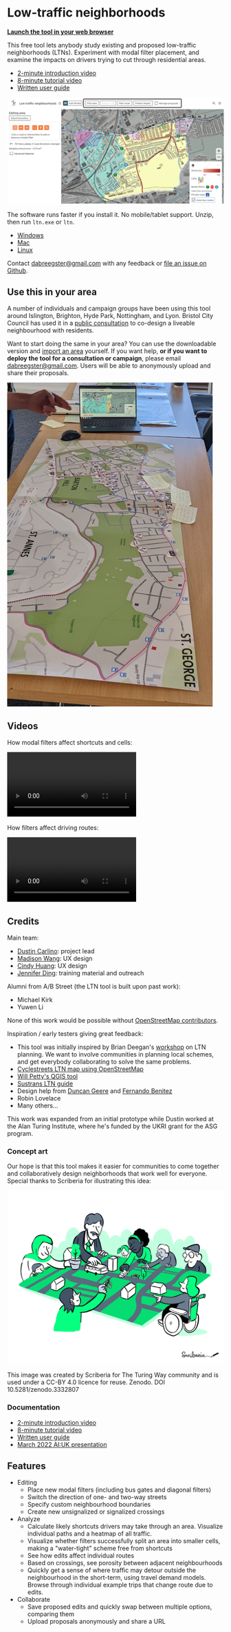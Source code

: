 # Low-traffic neighborhoods

[**Launch the tool in your web browser**](https://play.abstreet.org/0.3.47/ltn.html?system/gb/bristol/maps/east.bin)

This free tool lets anybody study existing and proposed low-traffic
neighborhoods (LTNs). Experiment with modal filter placement, and examine the
impacts on drivers trying to cut through residential areas.

- [2-minute introduction video](https://www.youtube-nocookie.com/embed/m22WP62yyZ0)
- [8-minute tutorial video](https://www.youtube-nocookie.com/embed/j64ZtDfGPCY)
- [Written user guide](https://docs.google.com/presentation/d/1vU4xITmd9PMX4QJi0xP5ZJVpuWE9rpE3SvvYdq9_xb8/edit?usp=sharing)

![](ltn.gif)

The software runs faster if you install it. No mobile/tablet support. Unzip,
then run `ltn.exe` or `ltn`.

- [Windows](https://github.com/a-b-street/abstreet/releases/download/v0.3.47/abstreet_windows_v0_3_47.zip)
- [Mac](https://github.com/a-b-street/abstreet/releases/download/v0.3.47/abstreet_mac_v0_3_47.zip)
- [Linux](https://github.com/a-b-street/abstreet/releases/download/v0.3.47/abstreet_linux_v0_3_47.zip)

Contact <dabreegster@gmail.com> with any feedback or
[file an issue on Github](https://github.com/a-b-street/abstreet/issues/new).

## Use this in your area

A number of individuals and campaign groups have been using this tool around
Islington, Brighton, Hyde Park, Nottingham, and Lyon. Bristol City Council has
used it in a
[public consultation](https://eastbristolliveableneighbourhoods.commonplace.is/en-GB/proposals/liveable-neighbourhood-interactive-tool/step1)
to co-design a liveable neighbourhood with residents.

Want to start doing the same in your area? You can use the downloadable version
and [import an area](../../user/new_city.md) yourself. If you want help, **or if
you want to deploy the tool for a consultation or campaign**, please email
<dabreegster@gmail.com>. Users will be able to anonymously upload and share
their proposals.

![](bristol_workshop.jpg)

## Videos

How modal filters affect shortcuts and cells:

<video controls>
  <source src="place_filters.mp4" type="video/mp4">
</video>

How filters affect driving routes:

<video controls>
  <source src="plan_route.mp4" type="video/mp4">
</video>

## Credits

Main team:

- [Dustin Carlino](http://dcarlino.org): project lead
- [Madison Wang](https://www.linkedin.com/in/madison-wang-841977bb/): UX design
- [Cindy Huang](https://www.cindykhuang.me): UX design
- [Jennifer Ding](https://jending.com): training material and outreach

Alumni from A/B Street (the LTN tool is built upon past work):

- Michael Kirk
- Yuwen Li

None of this work would be possible without
[OpenStreetMap contributors](http://openstreetmap.org/about).

Inspiration / early testers giving great feedback:

- This tool was initially inspired by Brian Deegan's
  [workshop](https://www.youtube-nocookie.com/embed/pHucS2F33W8?start=1052) on LTN
  planning. We want to involve communities in planning local schemes, and get
  everybody collaborating to solve the same problems.
- [Cyclestreets LTN map using OpenStreetMap](https://www.cyclestreets.org/news/2021/07/25/mapping-ltns/)
- [Will Petty's QGIS tool](https://twitter.com/Microlambert/status/1454017200004739073)
- [Sustrans LTN guide](https://www.sustrans.org.uk/for-professionals/infrastructure/an-introductory-guide-to-low-traffic-neighbourhood-design)
- Design help from [Duncan Geere](https://www.duncangeere.com/) and
  [Fernando Benitez](https://fernandobenitez.co/)
- Robin Lovelace
- Many others...

This work was expanded from an initial prototype while Dustin worked at the Alan
Turing Institute, where he's funded by the UKRI grant for the ASG program.

### Concept art

Our hope is that this tool makes it easier for communities to come together and
collaboratively design neighborhoods that work well for everyone. Special thanks
to Scriberia for illustrating this idea:

![](scriberia.jpg)

This image was created by Scriberia for The Turing Way community and is used
under a CC-BY 4.0 licence for reuse. Zenodo. DOI 10.5281/zenodo.3332807

### Documentation

- [2-minute introduction video](https://www.youtube-nocookie.com/embed/m22WP62yyZ0)
- [8-minute tutorial video](https://www.youtube-nocookie.com/embed/j64ZtDfGPCY)
- [Written user guide](https://docs.google.com/presentation/d/1vU4xITmd9PMX4QJi0xP5ZJVpuWE9rpE3SvvYdq9_xb8/edit?usp=sharing)
- [March 2022 AI:UK presentation](https://dabreegster.github.io/talks/aiuk_ltn/slides.html)

## Features

- Editing
  - Place new modal filters (including bus gates and diagonal filters)
  - Switch the direction of one- and two-way streets
  - Specify custom neighbourhood boundaries
  - Create new unsignalized or signalized crossings
- Analyze
  - Calculate likely shortcuts drivers may take through an area. Visualize
    individual paths and a heatmap of all traffic.
  - Visualize whether filters successfully split an area into smaller cells,
    making a "water-tight" scheme free from shortcuts
  - See how edits affect individual routes
  - Based on crossings, see porosity between adjacent neighbourhoods
  - Quickly get a sense of where traffic may detour outside the neighbourhood in
    the short-term, using travel demand models. Browse through individual
    example trips that change route due to edits.
- Collaborate
  - Save proposed edits and quickly swap between multiple options, comparing
    them
  - Upload proposals anonymously and share a URL
